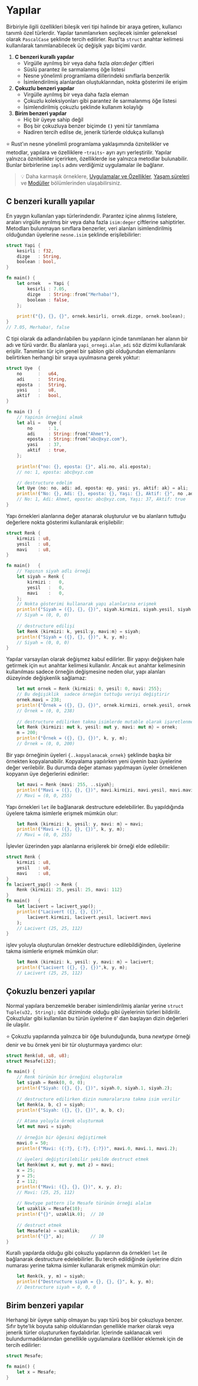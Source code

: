 # Yapılar
Birbiriyle ilgili özellikleri bileşik veri tipi halinde bir araya getiren, kullanıcı tanımlı özel türlerdir. Yapılar tanımlanırken seçilecek isimler geleneksel olarak `PascalCase` şeklinde tercih edilirler. Rust'ta `struct` anahtar kelimesi kullanılarak tanımlanabilecek üç değişik yapı biçimi vardır.
1. **C benzeri kurallı yapılar**
    - Virgülle ayrılmış bir veya daha fazla *alan:değer* çiftleri
    - Süslü parantez ile sarmalanmış öğe listesi
    - Nesne yönelimli programlama dillerindeki sınıflarla benzerlik
    - İsimlendirilmiş alanlardan oluştuklarından, nokta gösterimi ile erişim
2. **Çokuzlu benzeri yapılar**
    - Virgülle ayrılmış bir veya daha fazla eleman
    - Çokuzlu koleksiyonları gibi parantez ile sarmalanmış öğe listesi
    - İsimlendirilmiş çokuzlu şeklinde kullanım kolaylığı
3. **Birim benzeri yapılar**
    - Hiç bir üyeye sahip değil
    - Boş bir çokuzluya benzer biçimde **`()`** yeni tür tanımlama
    - Nadiren tercih edilse de, jenerik türlerde oldukça kullanışlı

⭐️ Rust'ın nesne yönelimli programlama yaklaşımında öznitelikler ve metodlar, yapılara ve özelliklere -`traits`- ayrı ayrı yerleştirilir. Yapılar yalnızca öznitelikler içerirken, özelliklerde ise yalnızca metodlar bulunabilir. Bunlar birbirlerine `impls` adını verdiğimiz uygulamalar ile bağlanır.

>💡 Daha karmaşık örneklere, [Uygulamalar ve Özellikler](ikinci-adim/impl-and-traits.md), [Yaşam süreleri](#) ve [Modüller](#) bölümlerinden ulaşabilirsiniz.

## C benzeri kurallı yapılar
En yaygın kullanılan yapı türlerindendir. Parantez içine alınmış listelere, araları virgülle ayrılmış bir veya daha fazla `isim:deger` çiftlerine sahiptirler. Metodları bulunmayan sınıflara benzerler, veri alanları isimlendirilmiş olduğundan üyelerine `nesne.isim` şeklinde erişilebilirler: 

```Rust
struct Yapi {
    kesirli : f32,
    dizge   : String,
    boolean : bool,
}

fn main() {
    let ornek   = Yapi {
        kesirli : 7.05,
        dizge   : String::from("Merhaba!"),
        boolean : false,
    };
    
    print!("{}, {}, {}", ornek.kesirli, ornek.dizge, ornek.boolean);
}
// 7.05, Merhaba!, false
````

C tipi olarak da adlandırılabilen bu yapıların içinde tanımlanan her alanın bir adı ve türü vardır. Bu alanlara `yapi_ornegi.alan_adi` söz dizimi kullanılarak erişilir. Tanımları tür için genel bir şablon gibi olduğundan elemanlarını belirtirken herhangi bir sıraya uyulmasına gerek yoktur: 

```Rust
struct Uye  {
    no      :   u64,
    adi     :   String,
    eposta  :   String,
    yasi    :   u8,
    aktif   :   bool,
}

fn main ()  {
    // Yapinin örneğini almak
    let ali =   Uye {
        no      : 1,
        adi     : String::from("Ahmet"),
        eposta  : String::from("abc@xyz.com"),
        yasi    : 37,
        aktif   : true,
    };
    
    println!("no: {}, eposta: {}", ali.no, ali.eposta);
    // no: 1, eposta: abc@xyz.com

    // destructure edelim
    let Uye {no: no, adi: ad, eposta: ep, yasi: ys, aktif: ak} = ali;
    println!("No: {}, Adi: {}, eposta: {}, Yaşı: {}, Aktif: {}", no ,ad, ep, ys, ak);
    // No: 1, Adi: Ahmet, eposta: abc@xyz.com, Yaşı: 37, Aktif: true
}
````

Yapı örnekleri alanlarına değer atanarak oluşturulur ve bu alanların tuttuğu değerlere nokta gösterimi kullanılarak erişilebilir:

```Rust
struct Renk {
    kirmizi : u8,
    yesil   : u8,
    mavi    : u8,
}

fn main()   {
    // Yapının siyah adlı örneği
    let siyah = Renk {
        kirmizi :   0,
        yesil   :   0,
        mavi    :   0,
    };
    // Nokta gösterimi kullanarak yapı alanlarına erişmek
    println!("Siyah = ({}, {}, {})", siyah.kirmizi, siyah.yesil, siyah.mavi);
    // Siyah = (0, 0, 0)
    
    // destructure edilişi
    let Renk {kirmizi: k, yesil:y, mavi:m} = siyah;
    println!("Siyah = ({}, {}, {})", k, y, m);
    // Siyah = (0, 0, 0)
}
````

Yapılar varsayılan olarak değişmez kabul edilirler. Bir yapıyı değişken hale getirmek için `mut` anahtar kelimesi kullanılır. Ancak `mut` anahtar kelimesinin kullanılması sadece örneğin değişmesine neden olur, yapı alanları düzeyinde değişkenlik sağlamaz:

```Rust
    let mut ornek = Renk {kirmizi: 0, yesil: 0, mavi: 255};
    // Bu değişiklik  sadece örneğin tuttuğu veriyi değiştirir
    ornek.mavi = 238;
    println!("Örnek = ({}, {}, {})", ornek.kirmizi, ornek.yesil, ornek.mavi);
    // Örnek = (0, 0, 238)
    
    // destructure edilirken takma isimlerde mutable olarak işaretlenmelidir 
    let Renk {kirmizi: mut k, yesil: mut y, mavi: mut m} = ornek;
    m = 200;
    println!("Örnek = ({}, {}, {})", k, y, m);
    // Örnek = (0, 0, 200)
````

Bir yapı örneğinin üyeleri `{..kopyalanacak_ornek}` şeklinde başka bir örnekten kopyalanabilir. Kopyalama yapılırken yeni üyenin bazı üyelerine değer verilebilir. Bu durumda değer ataması yapılmayan üyeler örneklenen kopyanın üye değerlerini edinirler:

```Rust
    let mavi = Renk {mavi: 255, ..siyah};
    println!("Mavi = ({}, {}, {})", mavi.kirmizi, mavi.yesil, mavi.mavi);
    // Mavi = (0, 0, 255)
````

Yapı örnekleri `let` ile bağlanarak destructure edelebilirler. Bu yapıldığında üyelere takma isimlerle erişmek mümkün olur:

```Rust
    let Renk {kirmizi: k, yesil: y, mavi: m} = mavi;
    println!("Mavi = ({}, {}, {})", k, y, m);
    // Mavi = (0, 0, 255)
````

İşlevler üzerinden yapı alanlarına erişilerek bir örneği elde edilebilir:

```Rust
struct Renk {
    kirmizi : u8,
    yesil   : u8,
    mavi    : u8,
}
fn lacivert_yap() -> Renk {
    Renk {kirmizi: 25, yesil: 25, mavi: 112}
}
fn main()   {
    let lacivert = lacivert_yap();
    println!("Lacivert ({}, {}, {})", 
        lacivert.kirmizi, lacivert.yesil, lacivert.mavi
    );
    // Lacivert (25, 25, 112)
}
````

işlev yoluyla oluşturulan örnekler destructure edilebildiğinden, üyelerine takma isimlerle erişmek mümkün olur:

```Rust
    let Renk {kirmizi: k, yesil: y, mavi: m} = lacivert;
    println!("Lacivert ({}, {}, {})",k, y, m);
    // Lacivert (25, 25, 112)
````

## Çokuzlu benzeri yapılar
Normal yapılara benzemekle beraber isimlendirilmiş alanlar yerine `struct Tuple(u32, String);` söz diziminde olduğu gibi üyelerinin türleri bildirilir. Çokuzlular gibi kullanılan bu türün üyelerine `0`' dan başlayan dizin değerleri ile ulaşılır.

⭐️ Çokuzlu yapılarında yalnızca bir öğe bulunduğunda, buna *newtype* örneği denir ve bu örnek yeni bir tür oluşturmaya yardımcı olur:

```Rust
struct Renk(u8, u8, u8);
struct Mesafe(i32);

fn main() {
    // Renk türünün bir örneğini oluşturalım
    let siyah = Renk(0, 0, 0);
    println!("Siyah: ({}, {}, {})", siyah.0, siyah.1, siyah.2);
    
    // destructure edilirken dizin numaralarına takma isim verilir  
    let Renk(a, b, c) = siyah;
    println!("Siyah: ({}, {}, {})", a, b, c);
    
    // Atama yoluyla örnek oluşturmak
    let mut mavi = siyah;
    
    // örneğin bir öğesini değiştirmek
    mavi.0 = 50;
    println!("Mavi: ({:?}, {:?}, {:?})", mavi.0, mavi.1, mavi.2);
    
    // üyeleri değiştirilebilir şekilde destruct etmek
    let Renk(mut x, mut y, mut z) = mavi;
    x = 25;
    y = 25;
    z = 112;
    println!("Mavi: ({}, {}, {})", x, y, z);
    // Mavi: (25, 25, 112)
    
    // Newtype pattern ile Mesafe türünün örneği alalım
    let uzaklik = Mesafe(10);
    println!("{}", uzaklik.0);  // 10
    
    // destruct etmek
    let Mesafe(a) = uzaklik;
    println!("{}", a);          // 10
}
````

Kurallı yapılarda olduğu gibi çokuzlu yapılarının da örnekleri `let` ile bağlanarak destructure edelebilirler. Bu tercih edildiğinde üyelerine dizin numarası yerine takma isimler kullanarak erişmek mümkün olur:

```Rust
    let Renk(k, y, m) = siyah;
    println!("Destructure siyah = {}, {}, {}", k, y, m);    
    // Destructure siyah = 0, 0, 0
````

## Birim benzeri yapılar
Herhangi bir üyeye sahip olmayan bu yapı türü boş bir çokuzluya benzer. Sıfır byte'lık boyuta sahip olduklarından genellikle marker olarak veya jenerik türler oluştururken faydalıdırlar. İçlerinde saklanacak veri bulundurmadıklarından genellikle uygulamalara özellikler eklemek için de tercih edilirler:

```Rust
struct Mesafe;

fn main() {
    let x = Mesafe;
}
````
